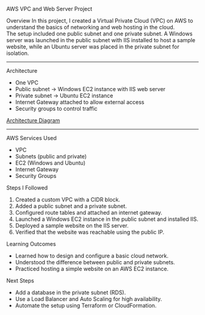  AWS VPC and Web Server Project

 Overview
In this project, I created a Virtual Private Cloud (VPC) on AWS to understand the basics of networking and web hosting in the cloud.  
The setup included one public subnet and one private subnet. A Windows server was launched in the public subnet with IIS installed to host a sample website, while an Ubuntu server was placed in the private subnet for isolation.

---

 Architecture
- One VPC  
- Public subnet → Windows EC2 instance with IIS web server  
- Private subnet → Ubuntu EC2 instance  
- Internet Gateway attached to allow external access  
- Security groups to control traffic  

[Architecture Diagram](images/vpc-architecture.png)


---

 AWS Services Used
- VPC  
- Subnets (public and private)  
- EC2 (Windows and Ubuntu)  
- Internet Gateway  
- Security Groups  



 Steps I Followed
1. Created a custom VPC with a CIDR block.  
2. Added a public subnet and a private subnet.  
3. Configured route tables and attached an internet gateway.  
4. Launched a Windows EC2 instance in the public subnet and installed IIS.  
5. Deployed a sample website on the IIS server.  
6. Verified that the website was reachable using the public IP.  



 Learning Outcomes
- Learned how to design and configure a basic cloud network.  
- Understood the difference between public and private subnets.  
- Practiced hosting a simple website on an AWS EC2 instance.  



 Next Steps
- Add a database in the private subnet (RDS).  
- Use a Load Balancer and Auto Scaling for high availability.  
- Automate the setup using Terraform or CloudFormation.  
